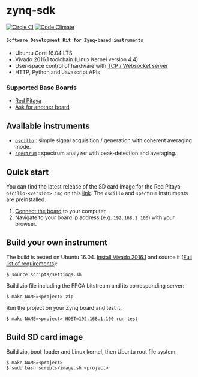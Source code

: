 # zynq-sdk

[![Circle CI](https://circleci.com/gh/Koheron/zynq-sdk.svg?style=shield)](https://circleci.com/gh/Koheron/zynq-sdk)
[![Code Climate](https://codeclimate.com/github/Koheron/zynq-sdk/badges/gpa.svg)](https://codeclimate.com/github/Koheron/zynq-sdk)

#### `Software Development Kit for Zynq-based instruments`

* Ubuntu Core 16.04 LTS
* Vivado 2016.1 toolchain (Linux Kernel version 4.4)
* User-space control of hardware with [TCP / Websocket server](https://github.com/Koheron/tcp-server)
* HTTP, Python and Javascript APIs

### Supported Base Boards

* [Red Pitaya](http://redpitaya.com)
* [Ask for another board](https://github.com/Koheron/zynq-sdk/issues/new)

## Available instruments

* [`oscillo`](https://github.com/Koheron/zynq-sdk/tree/master/projects/oscillo) : simple signal acquisition / generation with coherent averaging mode.
* [`spectrum`](https://github.com/Koheron/zynq-sdk/tree/master/projects/spectrum) : spectrum analyzer with peak-detection and averaging.

## Quick start

You can find the latest release of the SD card image for the Red Pitaya `oscillo-<version>.img` on this [link](https://github.com/Koheron/zynq-sdk/releases). The `oscillo` and `spectrum` instruments are preinstalled.

1. [Connect the board](http://www.koheron.com/products/laser-development-kit/getting-started/) to your computer.
2. Navigate to your board ip address (e.g. `192.168.1.100`) with your browser.

## Build your own instrument

The build is tested on Ubuntu 16.04.
[Install Vivado 2016.1](https://github.com/Koheron/zynq-sdk/issues/101) and source it ([Full list of requirements](https://github.com/Koheron/zynq-sdk/issues/117)):
```
$ source scripts/settings.sh
```

Build zip file including the FPGA bitstream and its corresponding server:
```
$ make NAME=<project> zip
```

Run the project on your Zynq board and test it:
```
$ make NAME=<project> HOST=192.168.1.100 run test
```

## Build SD card image

Build zip, boot-loader and Linux kernel, then Ubuntu root file system:
```
$ make NAME=<project>
$ sudo bash scripts/image.sh <project>
```
